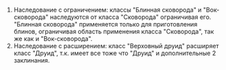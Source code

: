 1. Наследование с ограничением: классы "Блинная сковорода" и "Вок-сковорода" наследуются от класса "Сковорода"
ограничивая его. "Блинная сковорода" применяется только для приготовления блинов, ограничивая область применения класса
"Сковорода", так же как и "Вок-сковорода".
2. Наследование с расширением: класс "Верховный друид" расширяет класс "Друид", т.к. имеет все тоже что "Друид" и 
дополнительные 2 заклинания.